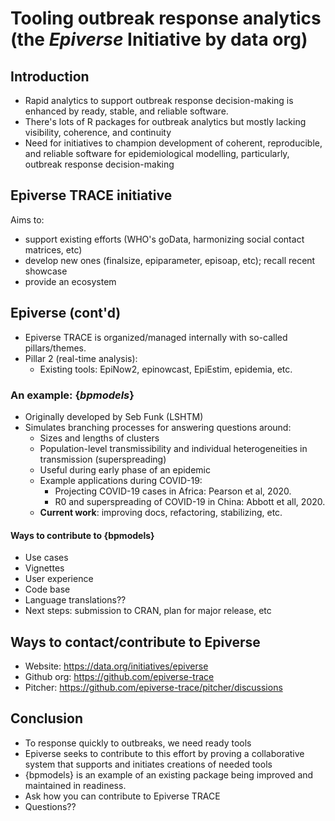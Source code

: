 # Tooling outbreak response analytics (the _Epiverse_ Initiative by data org)

## Introduction

- Rapid analytics to support outbreak response decision-making is enhanced by ready, stable, and reliable software.
- There's lots of R packages for outbreak analytics but mostly lacking visibility, coherence, and continuity
- Need for initiatives to champion development of coherent, reproducible, and reliable software for epidemiological modelling, particularly, outbreak response decision-making
  
## Epiverse TRACE initiative

Aims to:

- support existing efforts (WHO's goData, harmonizing social contact matrices, etc)
- develop new ones (finalsize, epiparameter, episoap, etc); recall recent showcase
- provide an ecosystem 
  
## Epiverse (cont'd)

- Epiverse TRACE is organized/managed internally with so-called pillars/themes.
- Pillar 2 (real-time analysis):
  - Existing tools: EpiNow2, epinowcast, EpiEstim, epidemia, etc.

### An example: \{_bpmodels_}

- Originally developed by Seb Funk (LSHTM)
- Simulates branching processes for answering questions around:
  - Sizes and lengths of clusters 
  - Population-level transmissibility and individual heterogeneities in transmission (superspreading)
  - Useful during early phase of an epidemic
  - Example applications during COVID-19:
    - Projecting COVID-19 cases in Africa: Pearson et al, 2020.
    - R0 and superspreading of COVID-19 in China: Abbott et all, 2020.
  - **Current work**: improving docs, refactoring, stabilizing, etc. 

#### Ways to contribute to {bpmodels}

- Use cases
- Vignettes
- User experience
- Code base
- Language translations??
- Next steps: submission to CRAN, plan for major release, etc

## Ways to contact/contribute to Epiverse

- Website: <https://data.org/initiatives/epiverse>
- Github org: <https://github.com/epiverse-trace>
- Pitcher: <https://github.com/epiverse-trace/pitcher/discussions>

## Conclusion

- To response quickly to outbreaks, we need ready tools
- Epiverse seeks to contribute to this effort by proving a collaborative system that supports and initiates creations of needed tools
- {bpmodels} is an example of an existing package being improved and maintained in readiness.
- Ask how you can contribute to Epiverse TRACE
- Questions?? 
